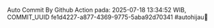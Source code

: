 Auto Commit By Github Action pada: 2025-07-18 13:34:52 WIB, COMMIT_UUID fe1d4227-a877-4369-9775-5aba92d70341 #autohijau🗿
